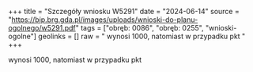 +++
title = "Szczegóły wniosku W5291"
date = "2024-06-14"
source = "https://bip.brg.gda.pl/images/uploads/wnioski-do-planu-ogolnego/w5291.pdf"
tags = ["obręb: 0086", "obręb: 0255", "wnioski-ogolne"]
geolinks = []
raw = " wynosi 1000, natomiast w przypadku pkt "
+++

 wynosi 1000, natomiast w przypadku pkt 


